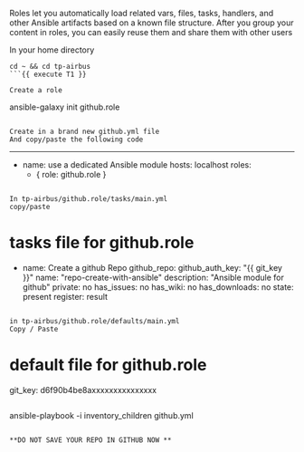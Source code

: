 Roles let you automatically load related vars, files, tasks, handlers, and other Ansible artifacts based on a known file structure.
After you group your content in roles,
you can easily reuse them and share them with other users

In your home directory 
```shell
cd ~ && cd tp-airbus
```{{ execute T1 }}

Create a role 
```
ansible-galaxy init github.role
```{{ execute T1 }}

Create in a brand new github.yml file  
And copy/paste the following code 
```
---
- name: use a dedicated Ansible module
  hosts: localhost
  roles:
    - { role: github.role }
```{{ copy }}

In tp-airbus/github.role/tasks/main.yml 
copy/paste
```
# tasks file for github.role
- name: Create a github Repo
  github_repo:
    github_auth_key: "{{ git_key }}"
    name: "repo-create-with-ansible"
    description: "Ansible module for github"
    private: no
    has_issues: no
    has_wiki: no
    has_downloads: no
    state: present
  register: result
```{{ copy }}

in tp-airbus/github.role/defaults/main.yml
Copy / Paste
```
# default file for github.role
git_key: d6f90b4be8axxxxxxxxxxxxxxx
```{{ copy }}

```
ansible-playbook -i inventory_children github.yml
```{{ execute T1 }}

**DO NOT SAVE YOUR REPO IN GITHUB NOW ** 


